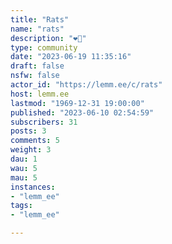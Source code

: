 ```yaml
---
title: "Rats" 
name: "rats"
description: "❤️🐀"
type: community
date: "2023-06-19 11:35:16"
draft: false
nsfw: false
actor_id: "https://lemm.ee/c/rats"
host: lemm.ee
lastmod: "1969-12-31 19:00:00"
published: "2023-06-10 02:54:59"
subscribers: 31
posts: 3
comments: 5
weight: 3
dau: 1
wau: 5
mau: 5
instances:
- "lemm_ee"
tags: 
- "lemm_ee"

---
```

